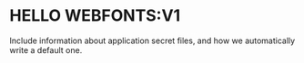 # HELLO WEBFONTS:V1


Include information about application secret files, and how we automatically write a default one.
